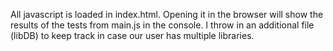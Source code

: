 All javascript is loaded in index.html.  Opening it in the browser will show the results of the tests from main.js in the console.  I throw in an additional file (libDB) to keep track in case our user has multiple libraries.
